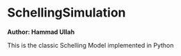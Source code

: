 # SchellingSimulation

**Author: Hammad Ullah**


This is the classic Schelling Model implemented in Python
